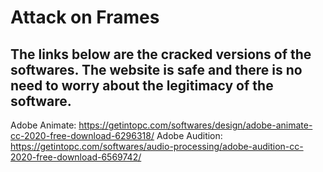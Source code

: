 # Attack on Frames
## The links below are the cracked versions of the softwares. The website is safe and there is no need to worry about the legitimacy of the software. 
Adobe Animate: https://getintopc.com/softwares/design/adobe-animate-cc-2020-free-download-6296318/ 
Adobe Audition: https://getintopc.com/softwares/audio-processing/adobe-audition-cc-2020-free-download-6569742/

